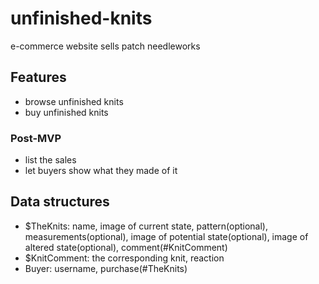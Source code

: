 # unfinished-knits

e-commerce website sells patch needleworks

## Features

- browse unfinished knits
- buy unfinished knits

### Post-MVP

- list the sales
- let buyers show what they made of it

## Data structures

- $TheKnits: name, image of current state, pattern(optional), measurements(optional), image of potential state(optional), image of altered state(optional), comment(#KnitComment)
- $KnitComment: the corresponding knit, reaction
- Buyer: username, purchase(#TheKnits)

